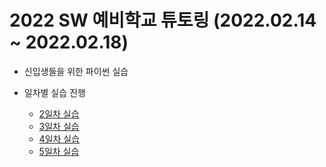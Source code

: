 # 2022 SW 예비학교 튜토링 (2022.02.14 ~ 2022.02.18)

- 신입생들을 위한 파이썬 실습

- 일차별 실습 진행

  * [2일차 실습](https://github.com/TransparentDeveloper/2022_SW_Preparatory_School_Tutoring/blob/main/secondDay.md)
  * [3일차 실습](http://www.naver.com/)
  * [4일차 실습](http://www.naver.com/)
  * [5일차 실습](http://www.naver.com/)
